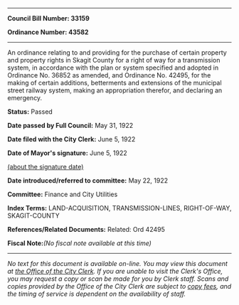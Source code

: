

********

**Council Bill Number: 33159**
   
**Ordinance Number: 43582**
********

 An ordinance relating to and providing for the purchase of certain property and property rights in Skagit County for a right of way for a transmission system, in accordance with the plan or system specified and adopted in Ordinance No. 36852 as amended, and Ordinance No. 42495, for the making of certain additions, betterments and extensions of the municipal street railway system, making an appropriation therefor, and declaring an emergency.

**Status:** Passed
   
**Date passed by Full Council:** May 31, 1922
   
**Date filed with the City Clerk:** June 5, 1922
   
**Date of Mayor's signature:** June 5, 1922
   
[(about the signature date)](/~public/approvaldate.htm)
   
   
   
**Date introduced/referred to committee:** May 22, 1922
   
**Committee:** Finance and City Utilities
   
   
**Index Terms:** LAND-ACQUISITION, TRANSMISSION-LINES, RIGHT-OF-WAY, SKAGIT-COUNTY

**References/Related Documents:** Related: Ord 42495

**Fiscal Note:**_(No fiscal note available at this time)_
********

_No text for this document is available on-line. You may view this document at [the Office of the City Clerk](http://www.seattle.gov/leg/clerk/contactUs.htm). If you are unable to visit the Clerk's Office, you may request a copy or scan be made for you by Clerk staff. Scans and copies provided by the Office of the City Clerk are subject to [copy fees](http://clerk.seattle.gov/~public/clerkfees.htm), and the timing of service is dependent on the availability of staff._

